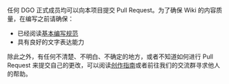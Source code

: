 <!-- other/joinCreation -->

任何 DGO 正式成员均可以向本项目提交 Pull Request。为了确保 Wiki 的内容质量，在编写之前请确保：

- 已经阅读[基本编写规范]()
- 具有良好的文字表达能力

除此之外，有任何不清楚、不明白、不确定的地方，或者不知道如何进行 Pull Request 来提交自己的更改，可以阅读[创作指南]()或者前往我们的交流群寻求他人的帮助。
